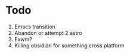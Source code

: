 # Todo

1. Emacs transition
2. Abandon or attempt 2 astro
3. Exwm?
4. Killing obsidian for something cross platform

